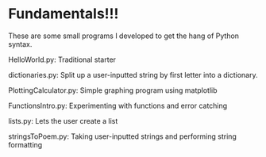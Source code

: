 # Fundamentals!!!
These are some small programs I developed to get the hang of Python syntax.

HelloWorld.py: Traditional starter

dictionaries.py: Split up a user-inputted string by first letter into a dictionary.

PlottingCalculator.py: Simple graphing program using matplotlib

FunctionsIntro.py: Experimenting with functions and error catching

lists.py: Lets the user create a list

stringsToPoem.py: Taking user-inputted strings and performing string formatting
